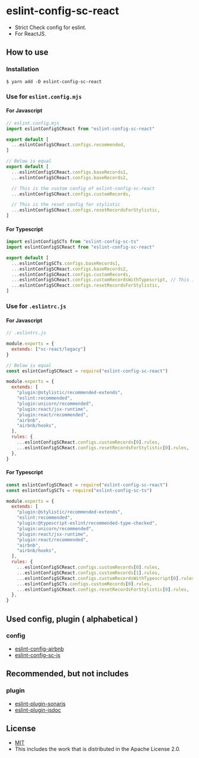 # eslint-config-sc-react
- Strict Check config for eslint.
- For ReactJS.

## How to use
### Installation

```shell
$ yarn add -D eslint-config-sc-react
```

### Use for `eslint.config.mjs`
#### For Javascript

```javascript
// eslint.config.mjs
import eslintConfigSCReact from "eslint-config-sc-react"

export default [
  ...eslintConfigSCReact.configs.recommended,
]

// Below is equal
export default [
  ...eslintConfigSCReact.configs.baseRecords1,
  ...eslintConfigSCReact.configs.baseRecords2,

  // This is the custom config of eslint-config-sc-react
  ...eslintConfigSCReact.configs.customRecords,

  // This is the reset config for stylistic
  ...eslintConfigSCReact.configs.resetRecordsForStylistic,
]
```

#### For Typescript
```javascript
import eslintConfigSCTs from "eslint-config-sc-ts"
import eslintConfigSCReact from "eslint-config-sc-react"

export default [
  ...eslintConfigSCTs.configs.baseRecords1,
  ...eslintConfigSCReact.configs.baseRecords2,
  ...eslintConfigSCReact.configs.customRecords,
  ...eslintConfigSCReact.configs.customRecordsWithTypescript, // This is the custom config for typescript of eslint-config-sc-react
  ...eslintConfigSCReact.configs.resetRecordsForStylistic,
]
```


### Use for `.eslintrc.js`
#### For Javascript

```javascript
// .eslintrc.js

module.exports = {
  extends: ["sc-react/legacy"]
}

// Below is equal
const eslintConfigSCReact = require("eslint-config-sc-react")

module.exports = {
  extends: [
    "plugin:@stylistic/recommended-extends",
    "eslint:recommended",
    "plugin:unicorn/recommended",
    "plugin:react/jsx-runtime",
    "plugin:react/recommended",
    "airbnb",
    "airbnb/hooks",
  ],
  rules: {
    ...eslintConfigSCReact.configs.customRecords[0].rules,
    ...eslintConfigSCReact.configs.resetRecordsForStylistic[0].rules,
  },
}
```

#### For Typescript
```javascript
const eslintConfigSCReact = require("eslint-config-sc-react")
const eslintConfigSCTs = require("eslint-config-sc-ts")

module.exports = {
  extends: [
    "plugin:@stylistic/recommended-extends",
    "eslint:recommended",
    "plugin:@typescript-eslint/recommended-type-checked",
    "plugin:unicorn/recommended",
    "plugin:react/jsx-runtime",
    "plugin:react/recommended",
    "airbnb",
    "airbnb/hooks",
  ],
  rules: {
    ...eslintConfigSCReact.configs.customRecords[0].rules,
    ...eslintConfigSCReact.configs.customRecords[1].rules,
    ...eslintConfigSCReact.configs.customRecordsWithTypescript[0].rules,  // This is the custom config for typescript of eslint-config-sc-react
    ...eslintConfigSCTs.configs.customRecords[0].rules,
    ...eslintConfigSCReact.configs.resetRecordsForStylistic[0].rules,
  },
}
```

## Used config, plugin ( alphabetical )
### config
- [eslint-config-airbnb](https://www.npmjs.com/package/eslint-config-airbnb)
- [eslint-config-sc-js](https://www.npmjs.com/package/eslint-config-sc-js)


## Recommended, but not includes
### plugin
- [eslint-plugin-sonarjs](https://www.npmjs.com/package/eslint-plugin-sonarjs)
- [eslint-plugin-jsdoc](https://www.npmjs.com/package/eslint-plugin-jsdoc)

## License
- [MIT](LICENSE)
- This includes the work that is distributed in the Apache License 2.0.
